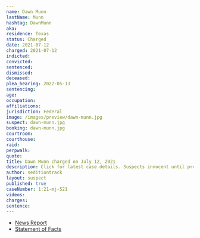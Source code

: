 ```yaml
---
name: Dawn Munn
lastName: Munn
hashtag: DawnMunn
aka:
residence: Texas
status: Charged
date: 2021-07-12
charged: 2021-07-12
indicted:
convicted:
sentenced:
dismissed:
deceased:
plea_hearing: 2022-05-13
sentencing:
age:
occupation:
affiliations:
jurisdiction: Federal
image: /images/preview/dawn-munn.jpg
suspect: dawn-munn.jpg
booking: dawn-munn.jpg
courtroom:
courthouse:
raid:
perpwalk:
quote:
title: Dawn Munn charged on July 12, 2021
description: Click for latest case details. Suspects innocent until proven guilty.
author: seditiontrack
layout: suspect
published: true
caseNumber: 1:21-mj-521
videos:
charges:
sentence:
---
```


- [News Report](https://www.cnn.com/2021/07/13/politics/munn-family-texas-us-capitol)
- [Statement of Facts](https://www.justice.gov/usao-dc/case-multi-defendant/file/1412331/download)
